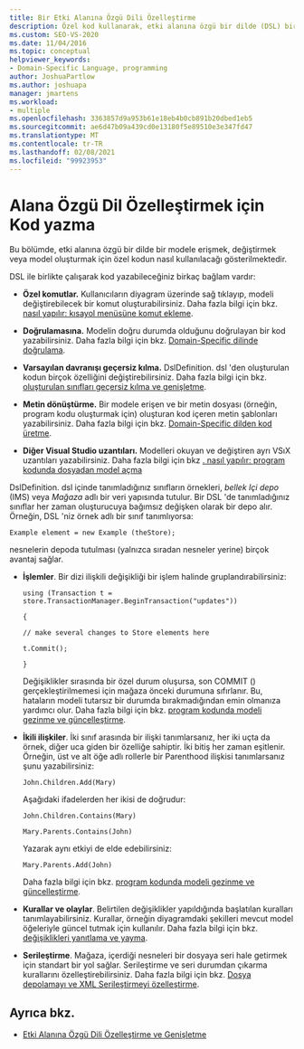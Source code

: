```yaml
---
title: Bir Etki Alanına Özgü Dili Özelleştirme
description: Özel kod kullanarak, etki alanına özgü bir dilde (DSL) bir modele erişim, değiştirme veya model oluşturma hakkında bilgi edinin.
ms.custom: SEO-VS-2020
ms.date: 11/04/2016
ms.topic: conceptual
helpviewer_keywords:
- Domain-Specific Language, programming
author: JoshuaPartlow
ms.author: joshuapa
manager: jmartens
ms.workload:
- multiple
ms.openlocfilehash: 3363857d9a953b61e18eb4b0cb891b20dbed1eb5
ms.sourcegitcommit: ae6d47b09a439cd0e13180f5e89510e3e347fd47
ms.translationtype: MT
ms.contentlocale: tr-TR
ms.lasthandoff: 02/08/2021
ms.locfileid: "99923953"
---
```

# <a name="write-code-to-customize-a-domain-specific-language"></a>Alana Özgü Dil Özelleştirmek için Kod yazma

Bu bölümde, etki alanına özgü bir dilde bir modele erişmek, değiştirmek veya model oluşturmak için özel kodun nasıl kullanılacağı gösterilmektedir.

DSL ile birlikte çalışarak kod yazabileceğiniz birkaç bağlam vardır:

- **Özel komutlar.** Kullanıcıların diyagram üzerinde sağ tıklayıp, modeli değiştirebilecek bir komut oluşturabilirsiniz. Daha fazla bilgi için bkz. [nasıl yapılır: kısayol menüsüne komut ekleme](../modeling/how-to-add-a-command-to-the-shortcut-menu.md).

- **Doğrulamasına.** Modelin doğru durumda olduğunu doğrulayan bir kod yazabilirsiniz. Daha fazla bilgi için bkz. [Domain-Specific dilinde doğrulama](../modeling/validation-in-a-domain-specific-language.md).

- **Varsayılan davranışı geçersiz kılma.** DslDefinition. dsl 'den oluşturulan kodun birçok özelliğini değiştirebilirsiniz. Daha fazla bilgi için bkz. [oluşturulan sınıfları geçersiz kılma ve genişletme](../modeling/overriding-and-extending-the-generated-classes.md).

- **Metin dönüştürme.** Bir modele erişen ve bir metin dosyası (örneğin, program kodu oluşturmak için) oluşturan kod içeren metin şablonları yazabilirsiniz. Daha fazla bilgi için bkz. [Domain-Specific dilden kod üretme](../modeling/generating-code-from-a-domain-specific-language.md).

- **Diğer Visual Studio uzantıları.** Modelleri okuyan ve değiştiren ayrı VSıX uzantıları yazabilirsiniz. Daha fazla bilgi için bkz [. nasıl yapılır: program kodunda dosyadan model açma](../modeling/how-to-open-a-model-from-file-in-program-code.md)

DslDefinition. dsl içinde tanımladığınız sınıfların örnekleri, *bellek Içi depo* (IMS) veya *Mağaza* adlı bir veri yapısında tutulur. Bir DSL 'de tanımladığınız sınıflar her zaman oluşturucuya bağımsız değişken olarak bir depo alır. Örneğin, DSL 'niz örnek adlı bir sınıf tanımlıyorsa:

`Example element = new Example (theStore);`

nesnelerin depoda tutulması (yalnızca sıradan nesneler yerine) birçok avantaj sağlar.

- **İşlemler**. Bir dizi ilişkili değişikliği bir işlem halinde gruplandırabilirsiniz:

     `using (Transaction t = store.TransactionManager.BeginTransaction("updates"))`

     `{`

     `// make several changes to Store elements here`

     `t.Commit();`

     `}`

     Değişiklikler sırasında bir özel durum oluşursa, son COMMIT () gerçekleştirilmemesi için mağaza önceki durumuna sıfırlanır. Bu, hataların modeli tutarsız bir durumda bırakmadığından emin olmanıza yardımcı olur. Daha fazla bilgi için bkz. [program kodunda modeli gezinme ve güncelleştirme](../modeling/navigating-and-updating-a-model-in-program-code.md).

- **İkili ilişkiler**. İki sınıf arasında bir ilişki tanımlarsanız, her iki uçta da örnek, diğer uca giden bir özelliğe sahiptir. İki bitiş her zaman eşitlenir. Örneğin, üst ve alt öğe adlı rollerle bir Parenthood ilişkisi tanımlarsanız şunu yazabilirsiniz:

     `John.Children.Add(Mary)`

     Aşağıdaki ifadelerden her ikisi de doğrudur:

     `John.Children.Contains(Mary)`

     `Mary.Parents.Contains(John)`

     Yazarak aynı etkiyi de elde edebilirsiniz:

     `Mary.Parents.Add(John)`

     Daha fazla bilgi için bkz. [program kodunda modeli gezinme ve güncelleştirme](../modeling/navigating-and-updating-a-model-in-program-code.md).

- **Kurallar ve olaylar**. Belirtilen değişiklikler yapıldığında başlatılan kuralları tanımlayabilirsiniz. Kurallar, örneğin diyagramdaki şekilleri mevcut model öğeleriyle güncel tutmak için kullanılır. Daha fazla bilgi için bkz. [değişiklikleri yanıtlama ve yayma](../modeling/responding-to-and-propagating-changes.md).

- **Serileştirme**. Mağaza, içerdiği nesneleri bir dosyaya seri hale getirmek için standart bir yol sağlar. Serileştirme ve seri durumdan çıkarma kurallarını özelleştirebilirsiniz. Daha fazla bilgi için bkz. [Dosya depolamayı ve XML Serileştirmeyi özelleştirme](../modeling/customizing-file-storage-and-xml-serialization.md).

## <a name="see-also"></a>Ayrıca bkz.

- [Etki Alanına Özgü Dili Özelleştirme ve Genişletme](../modeling/customizing-and-extending-a-domain-specific-language.md)
